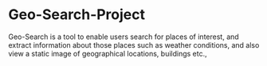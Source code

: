 # Geo-Search-Project
Geo-Search is a tool to enable users search for places of interest, and extract information about those places such as weather conditions, and also view a static image of geographical locations, buildings etc., 
